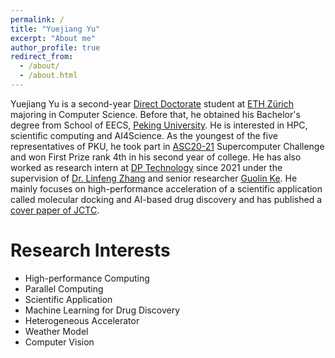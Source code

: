 ```yaml
---
permalink: /
title: "Yuejiang Yu"
excerpt: "About me"
author_profile: true
redirect_from: 
  - /about/
  - /about.html
---
```


Yuejiang Yu is a second-year [Direct Doctorate](https://inf.ethz.ch/doctorate/direct-doctorate-computer-science.html) student at [ETH Zürich](ethz.ch) majoring in Computer Science. Before that, he obtained his Bachelor's degree from School of EECS, [Peking University](www.pku.edu.cn). He is interested in HPC, scientific computing and AI4Science. As the youngest of the five representatives of PKU, he took part in [ASC20-21](http://www.asc-events.org/ASC20-21/) Supercomputer Challenge and won First Prize rank 4th in his second year of college. He has also worked as research intern at [DP Technology](https://www.dp.tech/en) since 2021 under the supervision of [Dr. Linfeng Zhang](https://scholar.google.com/citations?user=jk7qwmcAAAAJ) and senior researcher [Guolin Ke](https://guolinke.github.io/). He mainly focuses on high-performance acceleration of a scientific application called molecular docking and AI-based drug discovery and has published a [cover paper of JCTC](https://pubs.acs.org/toc/jctcce/19/11).

Research Interests
======
* High-performance Computing
* Parallel Computing
* Scientific Application
* Machine Learning for Drug Discovery
* Heterogeneous Accelerator
* Weather Model
* Computer Vision

<script type="text/javascript" src="//rf.revolvermaps.com/0/0/8.js?i=5jnercgxuxl&amp;m=0&amp;c=ff0000&amp;cr1=ffffff&amp;f=arial&amp;l=33" async="async"></script>
